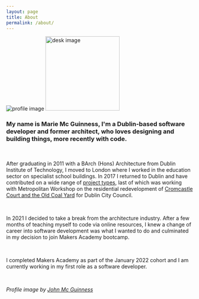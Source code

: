 ```yaml
---
layout: page
title: About
permalink: /about/
---
```


  <img class="profile-image" src="../public/hobbies/Profile.png" alt="profile image" >
  <img class="desk-image" src="../public/hobbies/Desk.png" alt="desk image" height="200" >

<br>

### My name is Marie Mc Guinness, I'm a Dublin-based software developer and former architect, who loves designing and building things, more recently with code. 

<br>

After graduating in 2011 with a BArch (Hons) Architecture from Dublin Institute of Technology, I moved to London where I worked in the education sector on specialist school buildings. In 2017 I returned to Dublin and have contributed on a wide range of [project types](https://mmguinness.github.io/portfolio/architecture/2022/06/05/Architecture-portfolio.html), last of which was working with Metropolitan Workshop on the residential redevelopment of [Cromcastle Court and the Old Coal Yard](https://mmguinness.github.io/portfolio/CV/#employment) for Dublin City Council. 

<br>

In 2021 I decided to take a break from the architecture industry. After a few months of teaching myself to code via online resources, I knew a change of career into software development was what I wanted to do and culminated in my decision to join Makers Academy bootcamp.

<br>

I completed Makers Academy as part of the January 2022 cohort and I am currently working in my first role as a software developer.

<br>

_Profile image by [John Mc Guinness](https://www.johnmcguinness.art)_
